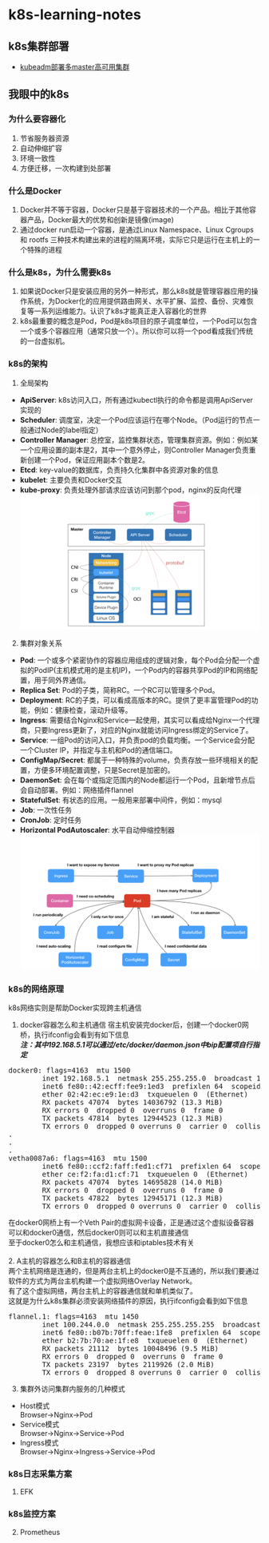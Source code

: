 # k8s-learning-notes
## k8s集群部署
- [kubeadm部署多master高可用集群](https://github.com/lgfei/k8s-learning-notes/blob/master/kubeadm/README.md)

## 我眼中的k8s
### 为什么要容器化
1. 节省服务器资源
2. 自动伸缩扩容
3. 环境一致性
4. 方便迁移，一次构建到处部署
### 什么是Docker
1. Docker并不等于容器，Docker只是基于容器技术的一个产品。相比于其他容器产品，Docker最大的优势和创新是镜像(image)
2. 通过docker run启动一个容器，是通过Linux Namespace、Linux Cgroups 和 rootfs 三种技术构建出来的进程的隔离环境，实际它只是运行在主机上的一个特殊的进程
### 什么是k8s，为什么需要k8s
1. 如果说Docker只是安装应用的另外一种形式，那么k8s就是管理容器应用的操作系统，为Docker化的应用提供路由网关、水平扩展、监控、备份、灾难恢复等一系列运维能力。认识了k8s才能真正走入容器化的世界
2. k8s最重要的概念是Pod，Pod是k8s项目的原子调度单位，一个Pod可以包含一个或多个容器应用（通常只放一个）。所以你可以将一个pod看成我们传统的一台虚拟机。
### k8s的架构
1. 全局架构<br>
- **ApiServer**: k8s访问入口，所有通过kubectl执行的命令都是调用ApiServer实现的
- **Scheduler**: 调度室，决定一个Pod应该运行在哪个Node。（Pod运行的节点一般通过Node的label指定）
- **Controller Manager**: 总控室，监控集群状态，管理集群资源。例如：例如某一个应用设置的副本是2，其中一个意外停止，则Controller Manager负责重新创建一个Pod，保证应用副本个数是2。
- **Etcd**: key-value的数据库，负责持久化集群中各资源对象的信息
- **kubelet**: 主要负责和Docker交互
- **kube-proxy**: 负责处理外部请求应该访问到那个pod，nginx的反向代理<br>
![k8s-cluster](https://github.com/lgfei/k8s-learning-notes/raw/master/images/k8s-cluster.png)
2. 集群对象关系<br>
- **Pod**: 一个或多个紧密协作的容器应用组成的逻辑对象，每个Pod会分配一个虚拟的PodIP(主机模式用的是主机IP)，一个Pod内的容器共享Pod的IP和网络配置，用于同外界通信。
- **Replica Set**: Pod的子类，简称RC。一个RC可以管理多个Pod。
- **Deployment**: RC的子类，可以看成高版本的RC。提供了更丰富管理Pod的功能，例如：健康检查，滚动升级等。
- **Ingress**: 需要结合Nginx和Service一起使用，其实可以看成给Nginx一个代理商，只要Ingress更新了，对应的Nginx就能访问Ingress绑定的Service了。
- **Service**: 一组Pod的访问入口，并负责pod的负载均衡。一个Service会分配一个Cluster IP，并指定与主机和Pod的通信端口。
- **ConfigMap/Secret**: 都属于一种特殊的volume，负责存放一些环境相关的配置，方便多环境配置调整，只是Secret是加密的。
- **DaemonSet**: 会在每个或指定范围内的Node都运行一个Pod，且新增节点后会自动部署。例如：网络插件flannel
- **StatefulSet**: 有状态的应用。一般用来部署中间件，例如：mysql
- **Job**: 一次性任务
- **CronJob**: 定时任务
- **Horizontal PodAutoscaler**: 水平自动伸缩控制器<br>
![k8s-pod](https://github.com/lgfei/k8s-learning-notes/raw/master/images/k8s-pod.png)
### k8s的网络原理
k8s网络实则是帮助Docker实现跨主机通信<br>
1. docker容器怎么和主机通信
宿主机安装完docker后，创建一个docker0网桥，执行ifconfig会看到有如下信息<br>
***注：其中192.168.5.1可以通过/etc/docker/daemon.json中bip配置项自行指定***
<pre>
docker0: flags=4163<UP,BROADCAST,RUNNING,MULTICAST>  mtu 1500
        inet 192.168.5.1  netmask 255.255.255.0  broadcast 192.168.5.255
        inet6 fe80::42:ecff:fee9:1ed3  prefixlen 64  scopeid 0x20<link>
        ether 02:42:ec:e9:1e:d3  txqueuelen 0  (Ethernet)
        RX packets 47074  bytes 14036792 (13.3 MiB)
        RX errors 0  dropped 0  overruns 0  frame 0
        TX packets 47814  bytes 12944523 (12.3 MiB)
        TX errors 0  dropped 0 overruns 0  carrier 0  collisions 0
.
.
.
vetha0087a6: flags=4163<UP,BROADCAST,RUNNING,MULTICAST>  mtu 1500
        inet6 fe80::ccf2:faff:fed1:cf71  prefixlen 64  scopeid 0x20<link>
        ether ce:f2:fa:d1:cf:71  txqueuelen 0  (Ethernet)
        RX packets 47074  bytes 14695828 (14.0 MiB)
        RX errors 0  dropped 0  overruns 0  frame 0
        TX packets 47822  bytes 12945171 (12.3 MiB)
        TX errors 0  dropped 0 overruns 0  carrier 0  collisions 0
</pre>
在docker0网桥上有一个Veth Pair的虚拟网卡设备，正是通过这个虚拟设备容器可以和docker0通信，然后docker0则可以和主机直接通信<br>
至于docker0怎么和主机通信，我想应该和iptables技术有关<br>
<br>
2. A主机的容器怎么和B主机的容器通信<br>
两个主机网络是连通的，但是两台主机上的docker0是不互通的，所以我们要通过软件的方式为两台主机构建一个虚拟网络Overlay Network。<br>
有了这个虚拟网络，两台主机上的容器通信就和单机类似了。<br>
这就是为什么k8s集群必须安装网络插件的原因，执行ifconfig会看到如下信息
<pre>
flannel.1: flags=4163<UP,BROADCAST,RUNNING,MULTICAST>  mtu 1450
        inet 100.244.0.0  netmask 255.255.255.255  broadcast 0.0.0.0
        inet6 fe80::b07b:70ff:feae:1fe8  prefixlen 64  scopeid 0x20<link>
        ether b2:7b:70:ae:1f:e8  txqueuelen 0  (Ethernet)
        RX packets 21112  bytes 10048496 (9.5 MiB)
        RX errors 0  dropped 0  overruns 0  frame 0
        TX packets 23197  bytes 2119926 (2.0 MiB)
        TX errors 0  dropped 8 overruns 0  carrier 0  collisions 0
</pre>
3. 集群外访问集群内服务的几种模式<br>
- Host模式<br>
Browser->Nginx->Pod
- Service模式<br>
Browser->Nginx->Service->Pod
- Ingress模式<br>
Browser->Nginx->Ingress->Service->Pod
### k8s日志采集方案
1. EFK
### k8s监控方案
2. Prometheus

